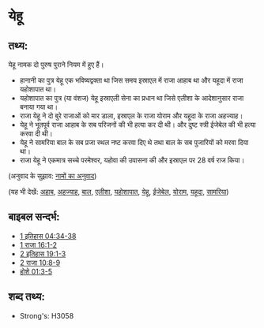# येहू #

## तथ्य: ##

येहू नामक दो पुरुष पुराने नियम में हुए हैं।

* हानानी का पुत्र येहू एक भविष्यद्वक्ता था जिस समय इस्राएल में राजा आहाब था और यहूदा में राजा यहोशापात था।
* यहोशापात का पुत्र (या वंशज) येहू इस्राएली सेना का प्रधान था जिसे एलीशा के आदेशानुसार राजा बनाया गया था।
* राजा येहू ने दो बुरे राजाओं को मार डाला, इस्राएल के राजा योराम और यहूदा के राजा अहज्याह।
* येहू ने भूतपूर्व राजा आहाब के सब परिजनों की भी हत्या कर दी थी। और दुष्ट स्त्री ईजेबेल की भी हत्या करवा दी थी।
* येहू ने सामरिया बाल के सब प्रजा स्थल नष्ट करवा दिए थे तथा बाल के सब पुजारियों को मरवा दिया था।
* राजा येहू ने एकमात्र सच्चे परमेश्वर, यहोवा की उपासना की और इस्राएल पर 28 वर्ष राज किया।

(अनुवाद के सुझाव: [नामों का अनुवाद](rc://hi/ta/man/translate/translate-names))

(यह भी देखें: [अहाब](../names/ahab.md), [अहज्याह](../names/ahaziah.md), [बाल](../names/baal.md), [एलीशा](../names/elisha.md), [यहोशापात](../names/jehoshaphat.md), [येहू](../names/jehu.md), [ईजेबेल](../names/jezebel.md), [योराम](../names/joram.md), [यहूदा](../names/kingdomofjudah.md), [सामरिया](../names/samaria.md))

## बाइबल सन्दर्भ: ##

* [1 इतिहास 04:34-38](rc://hi/tn/help/1ch/04/34)
* [1 राजा 16:1-2](rc://hi/tn/help/1ki/16/01)
* [2 इतिहास 19:1-3](rc://hi/tn/help/2ch/19/01)
* [2 राजा 10:8-9](rc://hi/tn/help/2ki/10/08)
* [होशे 01:3-5](rc://hi/tn/help/hos/01/03)

## शब्द तथ्य: ##

* Strong's: H3058
